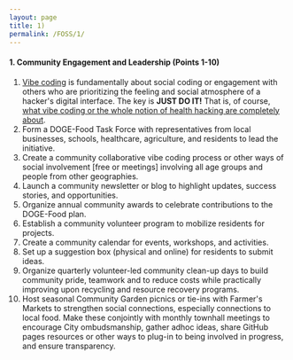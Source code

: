 ```yaml
---
layout: page
title: 1)
permalink: /FOSS/1/
---
```


#### 1. Community Engagement and Leadership (Points 1-10)

1. [Vibe coding](https://gemini.google.com/app/e3a900f51f6a920e) is fundamentally about social coding or engagement with others who are prioritizing the feeling and social atmosphere of a hacker's digital interface. The key is **JUST DO IT!** That is, of course, [what vibe coding or the whole notion of health hacking are completely about](https://brunosolutions.github.io/engagement/2025/03/10/Vibe-Coding-For-Community-HealthTech-Solutionware.html).
2. Form a DOGE-Food Task Force with representatives from local businesses, schools, healthcare, agriculture, and residents to lead the initiative.
3. Create a community collaborative vibe coding process or other ways of social involvement [free or meetings] involving all age groups and people from other geographies.
4. Launch a community newsletter or blog to highlight updates, success stories, and opportunities.
5. Organize annual community awards to celebrate contributions to the DOGE-Food plan.
6. Establish a community volunteer program to mobilize residents for projects.
7. Create a community calendar for events, workshops, and activities.
8. Set up a suggestion box (physical and online) for residents to submit ideas.
9. Organize quarterly volunteer-led community clean-up days to build community pride, teamwork and to reduce costs while practically improving upon recycling and resource recovery programs.
10. Host seasonal Community Garden picnics or tie-ins with Farmer's Markets to strengthen social connections, especially connections to local food. Make these conjointly with monthly townhall meetings to encourage City ombudsmanship, gather adhoc ideas, share GitHub pages resources or other ways to plug-in to being involved in progress, and ensure transparency.


